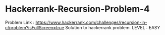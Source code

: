 # Hackerrank-Recursion-Problem-4
Problem Link : https://www.hackerrank.com/challenges/recursion-in-c/problem?isFullScreen=true
Solution to hackerrank problem.
LEVEL : EASY
